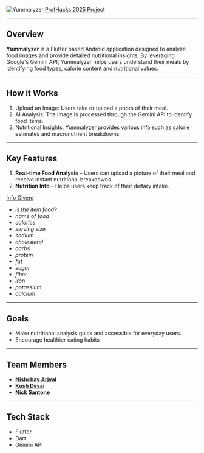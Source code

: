 ![Yummalyzer](https://github.com/user-attachments/assets/8a40a7fc-501e-4d20-a6b8-b1c58dc1a7d2)
[ProfHacks 2025 Project](https://devpost.com/software/yummalyzer-food-analyzer)

---

## Overview
**Yummalyzer** is a Flutter based Android application designed to analyze food images and provide detailed nutritional insights. By leveraging Google's Gemini API, Yummalyzer helps users understand their meals by identifying food types, calorie content and nutritional values.

---

## How it Works

1. Upload an Image: Users take or upload a photo of their meal.
2. AI Analysis: The image is processed through the Gemini API to identify food items.
3. Nutritional Insights: Yummalyzer provides various info such as calorie estimates and macronutrient breakdowns

---

## Key Features
1. **Real-time Food Analysis** – Users can upload a picture of their meal and receive instant nutritional breakdowns.
2. **Nutrition Info** – Helps users keep track of their dietary intake.
   
<ins>Info Given:     </ins>           
- *is the item food?*
- *name of food*
- *calories*
- *serving size*
- *sodium*
- *cholesterol*
- *carbs*
- *protein*
- *fat*
- *sugar*
- *fiber*
- *iron*
- *potassium*
- *calcium*


---

## Goals
* Make nutritional analysis quick and accessible for everyday users.
* Encourage healthier eating habits

---

## Team Members

- **[Nishchay Arjyal](https://www.linkedin.com/in/nishchay-arjyal-0a8064284/)**
- **[Kush Desai](https://www.linkedin.com/in/kushdd/)**
- **[Nick Santone](https://www.linkedin.com/in/nicholas-santone-31b7a3293/)**

---

## Tech Stack

- Flutter
- Dart
- Gemini API
